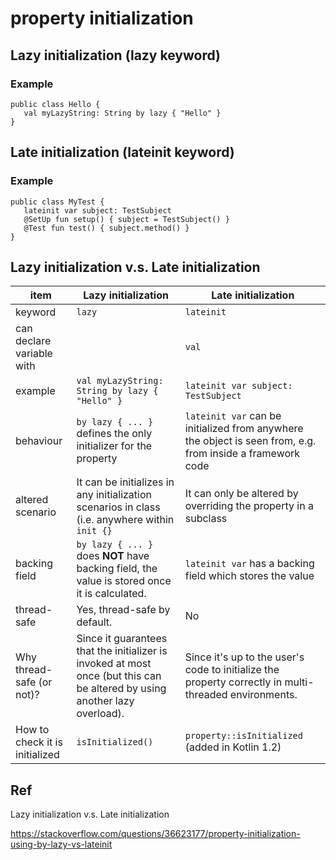 # property initialization
## Lazy initialization (lazy keyword)
### Example

    public class Hello {
       val myLazyString: String by lazy { "Hello" }
    }

## Late initialization (lateinit keyword)
### Example

    public class MyTest {
       lateinit var subject: TestSubject
       @SetUp fun setup() { subject = TestSubject() }
       @Test fun test() { subject.method() }
    }

## Lazy initialization v.s. Late initialization

| item                | Lazy initialization | Late initialization |
----------------------| ------------------- | ------------------- |
| keyword             | `lazy`                | `lateinit`            |
| can declare variable with |                 | `val`                 | `var`                 |
| example                    | `val myLazyString: String by lazy { "Hello" }`                    | `lateinit var subject: TestSubject`                    |
| behaviour | `by lazy { ... }` defines the only initializer for the property | `lateinit var` can be initialized from anywhere the object is seen from, e.g. from inside a framework code |
| altered scenario | It can be initializes in any initialization scenarios in class (i.e. anywhere within `init {}` | It can only be altered by overriding the property in a subclass
| backing field | `by lazy { ... }` does **NOT** have backing field, the value is stored once it is calculated. | `lateinit var` has a backing field which stores the value
| thread-safe | Yes, thread-safe by default. | No |
| Why thread-safe (or not)? | Since it guarantees that the initializer is invoked at most once (but this can be altered by using another lazy overload). | Since it's up to the user's code to initialize the property correctly in multi-threaded environments. |
| How to check it is initialized | `isInitialized()` | `property::isInitialized` (added in Kotlin 1.2) | 

## Ref
Lazy initialization v.s. Late initialization

https://stackoverflow.com/questions/36623177/property-initialization-using-by-lazy-vs-lateinit
